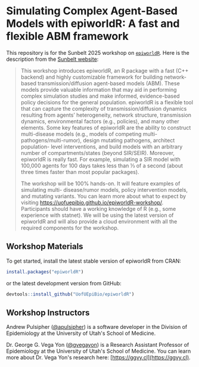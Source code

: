 # Simulating Complex Agent-Based Models with epiworldR: A fast and flexible ABM framework

This repository is for the Sunbelt 2025 workshop on [`epiworldR`](https://github.com/UofUEpiBio/epiworldR). Here is the description from the [Sunbelt website](https://www.insna.org/sunbelt-2025-workshops):
 
> This workshop introduces epiworldR, an R package with a fast (C++ backend) and highly
> customizable framework for building network-based transmission/diffusion agent-based
> models (ABM). These models provide valuable information that may aid in performing
> complex simulation studies and make informed, evidence-based policy decisions for the general
> population. epiworldR is a flexible tool that can capture the complexity of
> transmission/diffusion dynamics resulting from agents’ heterogeneity, network structure,
> transmission dynamics, environmental factors (e.g., policies), and many other elements. Some
> key features of epiworldR are the ability to construct multi-disease models (e.g., models of
> competing multi-pathogens/multi-rumor), design mutating pathogens, architect population-
> level interventions, and build models with an arbitrary number of compartments/states (beyond
> SIR/SEIR). Moreover, epiworldR is really fast. For example, simulating a SIR model with
> 100,000 agents for 100 days takes less than ⅓ of a second (about three times faster than most
> popular packages).
> 
> The workshop will be 100% hands-on. It will feature examples of simulating multi-
> disease/rumor models, policy intervention models, and mutating variants. You can learn more
> about what to expect by visiting https://uofuepibio.github.io/epiworldR-workshop/.
> Participants should have a working knowledge of R (e.g., some experience with statnet). We
> will be using the latest version of epiworldR and will also provide a cloud environment with all
> the required components for the workshop.

## Workshop Materials

To get started, install the latest stable version of epiworldR from CRAN:

```r
install.packages("epiworldR")
```

or the latest development version from GitHub:

```r
devtools::install_github("UofUEpiBio/epiworldR")
```

## Workshop Instructors

Andrew Pulsipher ([@apulsipher](https://github.com/apulsipher)) is a software developer in the Division of Epidemiology at the University of Utah's School of Medicine.

Dr. George G. Vega Yon ([@gvegayon](https://github.com/gvegayon)) is a Research Assistant Professor of Epidemiology at the University of Utah's School of Medicine. You can learn more about Dr. Vega Yon's research here: [https://ggvy.cl](https://ggvy.cl).
